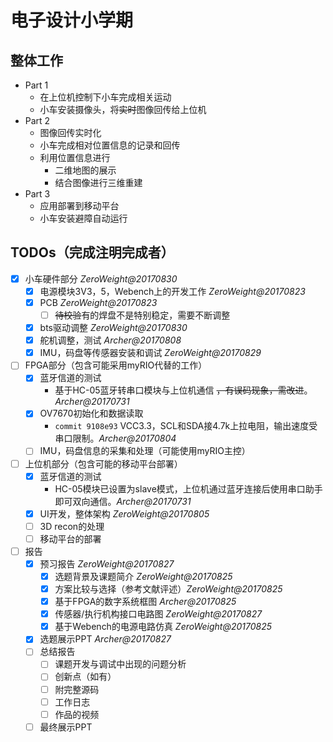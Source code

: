 # 电子设计小学期
## 整体工作
- Part 1
    - 在上位机控制下小车完成相关运动
    - 小车安装摄像头，将~~实时~~图像回传给上位机  
- Part 2  
    - 图像回传实时化
    - 小车完成相对位置信息的记录和回传
    - 利用位置信息进行
        - 二维地图的展示
        - 结合图像进行三维重建
- Part 3
    - 应用部署到移动平台
    - 小车安装避障自动运行

## TODOs（完成注明完成者）
- [x] 小车硬件部分 *ZeroWeight@20170830*
    - [x] 电源模块3V3，5，Webench上的开发工作 *ZeroWeight@20170823*
    - [x] PCB *ZeroWeight@20170823*
        - [ ] ~~待校验~~有的焊盘不是特别稳定，需要不断调整
    - [x] bts驱动调整 *ZeroWeight@20170830*
    - [x] 舵机调整，测试 *Archer@20170808*
    - [x] IMU，码盘等传感器安装和调试 *ZeroWeight@20170829*
- [ ] FPGA部分（包含可能采用myRIO代替的工作）
    - [x] 蓝牙信道的测试
        - 基于HC-05蓝牙转串口模块与上位机通信 ~~，有误码现象，需改进~~。*Archer@20170731*
    - [x] OV7670初始化和数据读取
        - `commit 9108e93` VCC3.3，SCL和SDA接4.7k上拉电阻，输出速度受串口限制。*Archer@20170804*
    - [ ] IMU，码盘信息的采集和处理（可能使用myRIO主控）
- [ ] 上位机部分（包含可能的移动平台部署）
    - [x] 蓝牙信道的测试
        - HC-05模块已设置为slave模式，上位机通过蓝牙连接后使用串口助手即可双向通信。*Archer@20170731*
    - [x] UI开发，整体架构 *ZeroWeight@20170805*
    - [ ] 3D recon的处理
    - [ ] 移动平台的部署
- [ ] 报告
    - [x] 预习报告 *ZeroWeight@20170827*
        - [x] 选题背景及课题简介 *ZeroWeight@20170825*
        - [x] 方案比较与选择（参考文献评述）*ZeroWeight@20170825*
        - [x] 基于FPGA的数字系统框图 *Archer@20170825*
        - [x] 传感器/执行机构接口电路图 *ZeroWeight@20170827*
        - [x] 基于Webench的电源电路仿真 *ZeroWeight@20170825*
    - [x] 选题展示PPT *Archer@20170827*
    - [ ] 总结报告
        - [ ] 课题开发与调试中出现的问题分析
        - [ ] 创新点（如有）
        - [ ] 附完整源码
        - [ ] 工作日志
        - [ ] 作品的视频
    - [ ] 最终展示PPT
